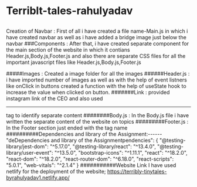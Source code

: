 # Terriblt-tales-rahulyadav

##
Creation of Navbar :
First of all i have created a file name-Main.js in which i have created navbar as well as i have added a bridge image just below the navbar
###Components : 
After that, i have created separate component for the main section of the website  in which it contians Header.js,Body.js,Footer.js and also there
are separate CSS files for all the important javascript files like Header.js,Body.js,Footer.js

#####Images :
Created a image folder for all the images
######Header.js :
 i have imported number of images as well as  with the help of event listners like onClick in buttons created a function 
with the help of useState hook to increase the value when clicked on button.
#######Link :
provided instagram link of the CEO and also used <hr> tag to identify separate content
########Body.js :
In the Body.js file i have written the separate content of the website on topics
#########Footer.js :
In the Footer section just ended with the tag name
##########Dependencies and library of the Assignment:------
"deDependencies and library of the Assignmentpendencies": {
    "@testing-library/jest-dom": "^5.17.0",
    "@testing-library/react": "^13.4.0",
    "@testing-library/user-event": "^13.5.0",
    "bootstrap-icons": "^1.11.1",
    "react": "^18.2.0",
    "react-dom": "^18.2.0",
    "react-router-dom": "^6.18.0",
    "react-scripts": "5.0.1",
    "web-vitals": "^2.1.4"
  }
  ###########Website Link
   I have used netlify for the deployment of the website;
  https://terribly-tinytales-byrahulyadav1.netlify.app/

